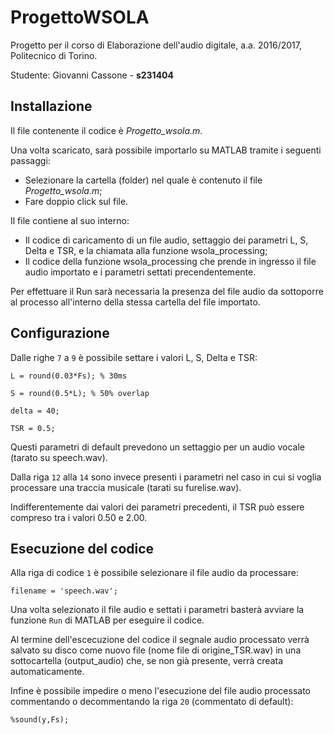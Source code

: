 # ProgettoWSOLA
Progetto per il corso di Elaborazione dell'audio digitale, a.a. 2016/2017, Politecnico di Torino.

Studente: Giovanni Cassone - **s231404**
## Installazione
Il file contenente il codice è *Progetto_wsola.m*.

Una volta scaricato, sarà possibile importarlo su MATLAB tramite i seguenti passaggi:
- Selezionare la cartella (folder) nel quale è contenuto il file *Progetto_wsola.m*;
- Fare doppio click sul file.

Il file contiene al suo interno:
- Il codice di caricamento di un file audio, settaggio dei parametri L, S, Delta e TSR, e la chiamata alla funzione wsola_processing;
- Il codice della funzione wsola_processing che prende in ingresso il file audio importato e i parametri settati precendentemente.

Per effettuare il Run sarà necessaria la presenza del file audio da sottoporre al processo all'interno della stessa cartella del file
importato.

## Configurazione
Dalle righe `7` a `9` è possibile settare i valori L, S, Delta e TSR:
```
L = round(0.03*Fs); % 30ms

S = round(0.5*L); % 50% overlap

delta = 40;

TSR = 0.5;
```
Questi parametri di default prevedono un settaggio per un audio vocale (tarato su speech.wav).

Dalla riga `12` alla `14` sono invece presenti i parametri nel caso in cui si voglia processare una traccia musicale
(tarati su furelise.wav).

Indifferentemente dai valori dei parametri precedenti, il TSR può essere compreso tra i valori 0.50 e 2.00.

## Esecuzione del codice
Alla riga di codice `1` è possibile selezionare il file audio da processare:

`filename = 'speech.wav';`

Una volta selezionato il file audio e settati i parametri basterà avviare la funzione `Run` di MATLAB per eseguire il codice.

Al termine dell'escecuzione del codice il segnale audio processato verrà salvato su disco come nuovo file (nome file di origine_TSR.wav)
in una sottocartella (output_audio) che, se non già presente, verrà creata automaticamente.

Infine è possibile impedire o meno l'esecuzione del file audio processato commentando o decommentando la riga `20`
(commentato di default):
```
%sound(y,Fs);
```
